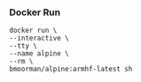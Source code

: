### Docker Run
```
docker run \
--interactive \
--tty \
--name alpine \
--rm \
bmoorman/alpine:armhf-latest sh
```
